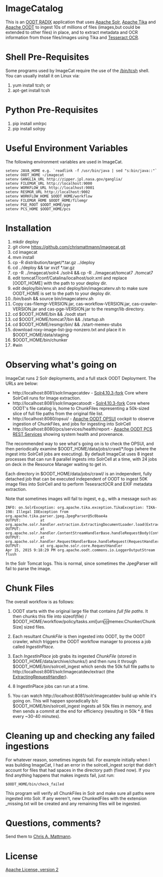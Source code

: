 ImageCatalog 
============

This is an [OODT RADIX](https://cwiki.apache.org/confluence/display/OODT/RADiX+Powered+By+OODT)
application that uses [Apache Solr](http://lucene.apache.org/solr/),
[Apache Tika](http://tika.apache.org) and [Apache OODT](http://oodt.apache.org) 
to ingest 10s of millions of files (images,but could be extended to other files) 
in place, and to extract metadata and OCR information from those files/images using 
Tika and [Tesseract OCR](https://wiki.apache.org/tika/TikaOCR).

Shell Pre-Requisites
====================
Some programs used by ImageCat require the use of the [/bin/tcsh](https://en.wikipedia.org/wiki/Tcsh)
shell. You can usually install it on Linux via:

1. yum install tcsh; or
2. apt-get install tcsh

Python Pre-Requisites
=====================
1. pip install xmlrpc
2. pip install solrpy

Useful Environment Variables
============================
The following environment variables are used in ImageCat.

```
setenv JAVA_HOME e.g. `readlink -f /usr/bin/java | sed "s:bin/java::"`
setenv OODT_HOME ~/imagecat
setenv GANGLIA_URL http://zipper.jpl.nasa.gov/ganglia/
setenv FILEMGR_URL http://localhost:9000
setenv WORKFLOW_URL http://localhost:9001
setenv RESMGR_URL http://localhost:9002
setenv WORKFLOW_HOME $OODT_HOME/workflow
setenv FILEMGR_HOME $OODT_HOME/filemgr
setenv PGE_ROOT $OODT_HOME/pge
setenv PCS_HOME $OODT_HOME/pcs
```

Installation 
============ 
1. mkdir deploy 
2. git clone https://github.com/chrismattmann/imagecat.git 
3. cd imagecat 
4. mvn install 
5. cp -R distribution/target/*.tar.gz ../deploy 
6. cd ../deploy && tar xvzf *.tar.gz 
7. cp -R ../imagecat/solr4 ./solr4 && cp -R ../imagecat/tomcat7 ./tomcat7
8. edit tomcat7/conf/Catalina/localhost/solr.xml and replace [OODT_HOME] with the path to your deploy dir.
9. edit deploy/bin/env.sh and deploy/bin/imagecatenv.sh to make sure OODT_HOME is set to the path to your deploy dir.
10. /bin/bash && source bin/imagecatenv.sh
11. Copy cas-filemgr-VERSION.jar, cas-workflow-VERSION.jar, cas-crawler-VERSION.jar and cas-pge-VERSION.jar to the resmgr/lib directory.
12. cd $OODT_HOME/bin && ./oodt start 
13. cd $OODT_HOME/tomcat7/bin && ./startup.sh 
14. cd $OODT_HOME/resmgr/bin/ && ./start-memex-stubs 
15. download roxy-image-list-jpg-nonzero.txt and place it in $OODT_HOME/data/staging 
16. $OODT_HOME/bin/chunker 
17. #win

Observing what's going on
=========================
ImageCat runs 2 Solr deployments, and a full stack OODT Deployment. 
The URLs are below:

* http://localhost:8081/solr/imagecatdev - [Solr4.10.3-fork](https://issues.apache.org/jira/browse/SOLR-7139) Core where SolrCell runs for Image extraction.
* http://localhost:8081/solr/imagecatoodt - [Solr4.10.3-fork](https://issues.apache.org/jira/browse/SOLR-7139) Core where OODT's file catalog is, home to ChunkFiles representing a 50k-sized slice of full file paths from the original file list.
* http://localhost:8080/opsui/ - [Apache OODT OPSUI](https://cwiki.apache.org/confluence/display/OODT/Quick+Start+for+PCS+OPSUI) cockpit to observe ingestion of ChunkFiles, and jobs for ingesting into SolrCell
* http://localhost:8080/pcs/services/health/report - [Apache OODT PCS REST Services](https://cwiki.apache.org/confluence/display/OODT/OODT+REST+Services) showing system health and provenance.

The recommended way to see what's going on is to check the OPSUI, and
then periodically examine $OODT_HOME/data/jobs/crawl/*/logs (where the ingest
into SolrCell jobs are executing). By default ImageCat uses 8 ingest processes
that can run 8 parallel ingests into SolrCell at a time, with 24 jobs on deck
in the Resource Manager waiting to get in.

Each directory in $OODT_HOME/data/jobs/crawl/ is an independent, fully detached
job that can be executed independent of OODT to ingest 50K image files into 
SolrCell and to perform TesesractOCR and EXIF metadata extraction.

Note that sometimes images will fail to ingest, e.g., with a message such
as:

```
INFO: on.SolrException: org.apache.tika.exception.TikaException: TIKA-198: Illegal IOException from org.apache.tika.parser.jpeg.JpegParser@5c0bae4a
OUTPUT:         at org.apache.solr.handler.extraction.ExtractingDocumentLoader.load(ExtractingDocumentLoader.java:225)
OUTPUT:         at org.apache.solr.handler.ContentStreamHandlerBase.handleRequestBody(ContentStreamHandlerBase.java:74)
OUTPUT:         at org.apache.solr.handler.RequestHandlerBase.handleRequest(RequestHandlerBase.java:135)
OUTPUT:         at org.apache.solr.core.RequestHandler
Apr 15, 2015 9:18:29 PM org.apache.oodt.commons.io.LoggerOutputStream flush
```

In the Solr Tomcat logs. This is normal, since sometimes the JpegParser will fail 
to parse the image.

Chunk Files
===========

The overall workflow is as follows:

1. OODT starts with the original large file that contains *full file paths*. It
then chunks this file into sizeof(file) / 
$OODT_HOME/workflow/policy/tasks.xml[urn:id:memex:Chunker/ChunkSize] sized files.

2. Each resultant _ChunkFile_ is then ingested into OODT, by the 
OODT crawler, which triggers the OODT workflow manager to process
a job called _IngestInPlace_.

3. Each _IngestInPlace_ job grabs its ingested _ChunkFile_ (stored in
$OODT_HOME/data/archive/chunks/) and then runs it through
$OODT_HOME/bin/solrcell_ingest which sends the 50k full file paths to 
http://localhost:8081/solr/imagecatdev/extract (the 
[ExtractingRequestHandler](https://wiki.apache.org/solr/ExtractingRequestHandler)).

4. 8 IngestInPlace jobs can run at a time.

5. You can watch http://localhost:8081/solr/imagecatdev build up while it's
going on. This will happen sporadically b/c $OODT_HOME/bin/solrcell_ingest
ingests all 50k files in memory, and then sends a commit at the end for
efficiency (resulting in 50k * 8 files every ~30-40 minutes).

Cleaning up and checking any failed ingestions
==============================================
For whatever reason, sometimes ingests fail. For example initially when
I was building ImageCat, I had an error in the solrcell_ingest script
that didn't account for files that had spaces in the directory path
(fixed now). If you find anything happens that makes ingests fail, just
run:

``$OODT_HOME/bin/check_failed`` 

This program will verify all ChunkFiles in Solr and make sure all paths
were ingested into Solr. If any weren't, new ChunkedFiles with the extension
_missing.txt will be created and any remaining files will be ingested.

Questions, comments?
===================
Send them to [Chris A. Mattmann](mailto:chris.a.mattmann@jpl.nasa.gov).

License
=======
[Apache License, version 2](http://www.apache.org/licenses/LICENSE-2.0)
